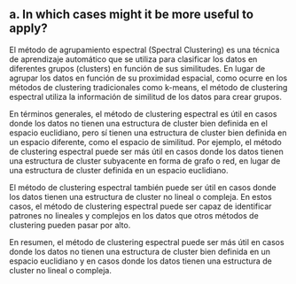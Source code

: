 ## a. In which cases might it be more useful to apply?

El método de agrupamiento espectral (Spectral Clustering) es una técnica de aprendizaje automático que se utiliza para clasificar los datos en diferentes grupos (clusters) en función de sus similitudes. En lugar de agrupar los datos en función de su proximidad espacial, como ocurre en los métodos de clustering tradicionales como k-means, el método de clustering espectral utiliza la información de similitud de los datos para crear grupos.

En términos generales, el método de clustering espectral es útil en casos donde los datos no tienen una estructura de cluster bien definida en el espacio euclidiano, pero sí tienen una estructura de cluster bien definida en un espacio diferente, como el espacio de similitud. Por ejemplo, el método de clustering espectral puede ser más útil en casos donde los datos tienen una estructura de cluster subyacente en forma de grafo o red, en lugar de una estructura de cluster definida en un espacio euclidiano.

El método de clustering espectral también puede ser útil en casos donde los datos tienen una estructura de cluster no lineal o compleja. En estos casos, el método de clustering espectral puede ser capaz de identificar patrones no lineales y complejos en los datos que otros métodos de clustering pueden pasar por alto.

En resumen, el método de clustering espectral puede ser más útil en casos donde los datos no tienen una estructura de cluster bien definida en un espacio euclidiano y en casos donde los datos tienen una estructura de cluster no lineal o compleja.